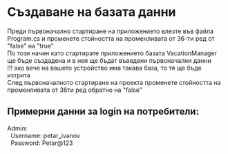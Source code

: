 # Създаване на базата данни
Преди първоначално стартиране на приложението влезте във файла Program.cs и променете стойността на променливата от 36-ти ред от "false" на "true" <br />
По този начин като стартирате приложението базата VacationManager ще бъде създадена и в нея ще бъдат въведени първоначални данни <br />
!!! ако вече на вашето устройство има такава база, то тя ще бъде изтрита <br />
След първоначалното стартиране на проекта променете стойността на променливата от 36ти ред обратно на "false" <br />

## Примерни данни за login на потребители:
Admin: \
&nbsp;  Username: petar_ivanov \
&nbsp;  Password: Petar@123
